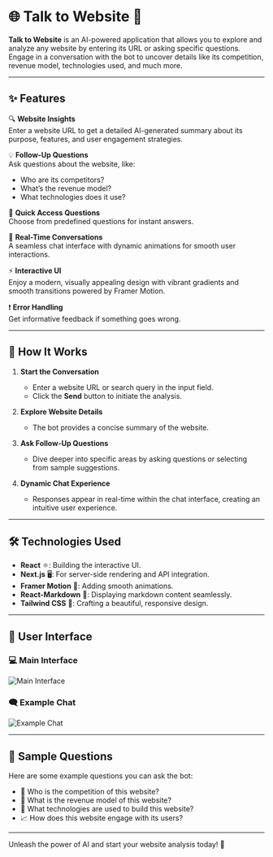 # 🌐 Talk to Website 🤖  

**Talk to Website** is an AI-powered application that allows you to explore and analyze any website by entering its URL or asking specific questions. Engage in a conversation with the bot to uncover details like its competition, revenue model, technologies used, and much more.  

---

## ✨ Features  

🔍 **Website Insights**  
Enter a website URL to get a detailed AI-generated summary about its purpose, features, and user engagement strategies.  

💡 **Follow-Up Questions**  
Ask questions about the website, like:  
- Who are its competitors?  
- What’s the revenue model?  
- What technologies does it use?  

🎯 **Quick Access Questions**  
Choose from predefined questions for instant answers.  

💬 **Real-Time Conversations**  
A seamless chat interface with dynamic animations for smooth user interactions.  

⚡ **Interactive UI**  
Enjoy a modern, visually appealing design with vibrant gradients and smooth transitions powered by Framer Motion.  

❗ **Error Handling**  
Get informative feedback if something goes wrong.  

---

## 🌟 How It Works  

1. **Start the Conversation**  
   - Enter a website URL or search query in the input field.  
   - Click the **Send** button to initiate the analysis.  

2. **Explore Website Details**  
   - The bot provides a concise summary of the website.  

3. **Ask Follow-Up Questions**  
   - Dive deeper into specific areas by asking questions or selecting from sample suggestions.  

4. **Dynamic Chat Experience**  
   - Responses appear in real-time within the chat interface, creating an intuitive user experience.  

---

## 🛠 Technologies Used  

- **React** ⚛️: Building the interactive UI.  
- **Next.js** 🖥️: For server-side rendering and API integration.  
- **Framer Motion** 🎥: Adding smooth animations.  
- **React-Markdown** 📝: Displaying markdown content seamlessly.  
- **Tailwind CSS** 🎨: Crafting a beautiful, responsive design.  

---

## 🎨 User Interface  

### 💻 Main Interface  
![Main Interface](https://via.placeholder.com/800x400?text=Talk+to+Website+Interface)  

### 🗨️ Example Chat  
![Example Chat](https://via.placeholder.com/800x400?text=Chat+Interaction)  

---

## 💬 Sample Questions  

Here are some example questions you can ask the bot:  

- 🤔 Who is the competition of this website?  
- 💸 What is the revenue model of this website?  
- 🌟 What technologies are used to build this website?  
- 📈 How does this website engage with its users?  

---

Unleash the power of AI and start your website analysis today! 🌟
